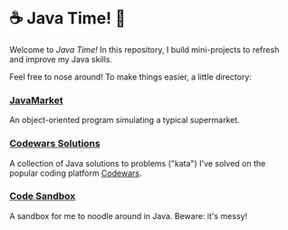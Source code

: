 :coffee: Java Time! :tada:
=================================================

Welcome to _Java Time!_ In this repository, I build mini-projects to refresh and improve my Java skills.

Feel free to nose around! To make things easier, a little directory: 

### [JavaMarket](./java-market)
An object-oriented program simulating a typical supermarket.

### [Codewars Solutions](./codewars-solutions)
A collection of Java solutions to problems ("kata") I've solved on the popular coding platform [Codewars](http://codewars.com).

### [Code Sandbox](./code-sandbox)
A sandbox for me to noodle around in Java. Beware: it's messy!